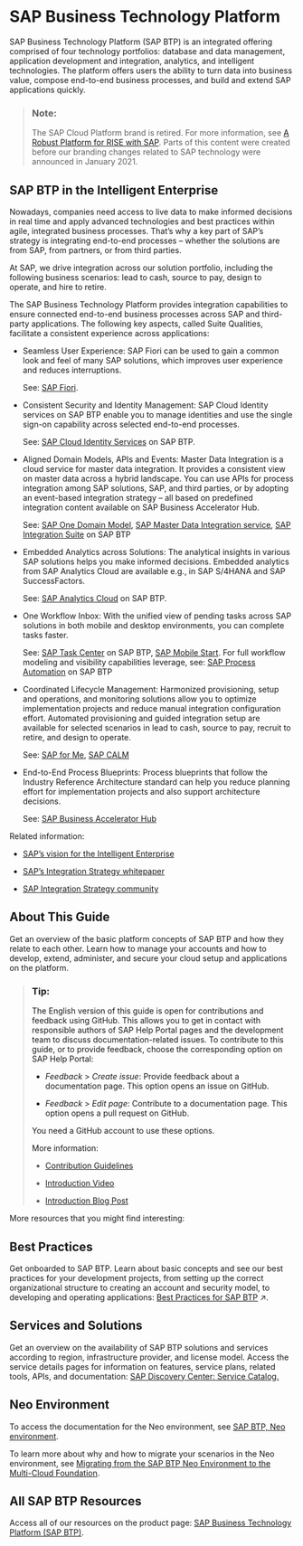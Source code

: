 <!-- loio6a2c1ab5a31b4ed9a2ce17a5329e1dd8 -->

# SAP Business Technology Platform

SAP Business Technology Platform \(SAP BTP\) is an integrated offering comprised of four technology portfolios: database and data management, application development and integration, analytics, and intelligent technologies. The platform offers users the ability to turn data into business value, compose end-to-end business processes, and build and extend SAP applications quickly.



> ### Note:  
> The SAP Cloud Platform brand is retired. For more information, see [A Robust Platform for RISE with SAP](https://blogs.sap.com/2021/01/27/a-robust-platform-for-rise-with-sap/). Parts of this content were created before our branding changes related to SAP technology were announced in January 2021.



<a name="loio6a2c1ab5a31b4ed9a2ce17a5329e1dd8__section_h42_mhq_g5b"/>

## SAP BTP in the Intelligent Enterprise

Nowadays, companies need access to live data to make informed decisions in real time and apply advanced technologies and best practices within agile, integrated business processes. That’s why a key part of SAP’s strategy is integrating end-to-end processes – whether the solutions are from SAP, from partners, or from third parties.

At SAP, we drive integration across our solution portfolio, including the following business scenarios: lead to cash, source to pay, design to operate, and hire to retire.

The SAP Business Technology Platform provides integration capabilities to ensure connected end-to-end business processes across SAP and third-party applications. The following key aspects, called Suite Qualities, facilitate a consistent experience across applications:

-   Seamless User Experience: SAP Fiori can be used to gain a common look and feel of many SAP solutions, which improves user experience and reduces interruptions.

    See: [SAP Fiori](https://www.sap.com/products/technology-platform/fiori.html).

-   Consistent Security and Identity Management: SAP Cloud Identity services on SAP BTP enable you to manage identities and use the single sign-on capability across selected end-to-end processes.

    See: [SAP Cloud Identity Services](https://help.sap.com/docs/SAP_CLOUD_IDENTITY?version=Cloud) on SAP BTP.

-   Aligned Domain Models, APIs and Events: Master Data Integration is a cloud service for master data integration. It provides a consistent view on master data across a hybrid landscape. You can use APIs for process integration among SAP solutions, SAP, and third parties, or by adopting an event-based integration strategy – all based on predefined integration content available on SAP Business Accelerator Hub.

    See: [SAP One Domain Model](https://api.sap.com/sap-one-domain-model), [SAP Master Data Integration service](https://discovery-center.cloud.sap/serviceCatalog/master-data-integration?region=all), [SAP Integration Suite](https://www.sap.com/products/technology-platform/integration-suite.html) on SAP BTP

-   Embedded Analytics across Solutions: The analytical insights in various SAP solutions helps you make informed decisions. Embedded analytics from SAP Analytics Cloud are available e.g., in SAP S/4HANA and SAP SuccessFactors.

    See: [SAP Analytics Cloud](https://www.sap.com/products/technology-platform/cloud-analytics.html) on SAP BTP.

-   One Workflow Inbox: With the unified view of pending tasks across SAP solutions in both mobile and desktop environments, you can complete tasks faster.

    See: [SAP Task Center](https://help.sap.com/docs/TASK_CENTER) on SAP BTP, [SAP Mobile Start](https://help.sap.com/docs/SAP_MOBILE_START). For full workflow modeling and visibility capabilities leverage, see: [SAP Process Automation](https://www.sap.com/products/technology-platform/process-automation.html?campaigncode=crm-ya22-int-1517065&source=ppc-de-google_ads-search-71700000093393983-58700007789267837-btp_btp-x-x-x&dfa=1&gclid=EAIaIQobChMIosu48pm--AIVjOR3Ch2ybga1EAAYASAAEgLwcfD_BwE&gclsrc=aw.ds) on SAP BTP

-   Coordinated Lifecycle Management: Harmonized provisioning, setup and operations, and monitoring solutions allow you to optimize implementation projects and reduce manual integration configuration effort. Automated provisioning and guided integration setup are available for selected scenarios in lead to cash, source to pay, recruit to retire, and design to operate.

    See: [SAP for Me](https://me.sap.com/), [SAP CALM](https://support.sap.com/en/alm/sap-cloud-alm.html)

-   End-to-End Process Blueprints: Process blueprints that follow the Industry Reference Architecture standard can help you reduce planning effort for implementation projects and also support architecture decisions.

    See: [SAP Business Accelerator Hub](https://api.sap.com/)


Related information:

-   [SAP’s vision for the Intelligent Enterprise](https://www.sap.com/intelligent-enterprise.html)

-   [SAP’s Integration Strategy whitepaper](https://www.sap.com/documents/2020/02/520ea921-847d-0010-87a3-c30de2ffd8ff.html) 

-   [SAP Integration Strategy community](https://community.sap.com/topics/integration-strategy)




<a name="loio6a2c1ab5a31b4ed9a2ce17a5329e1dd8__section_btc_lyr_fnb"/>

## About This Guide

Get an overview of the basic platform concepts of SAP BTP and how they relate to each other. Learn how to manage your accounts and how to develop, extend, administer, and secure your cloud setup and applications on the platform.

> ### Tip:  
> The English version of this guide is open for contributions and feedback using GitHub. This allows you to get in contact with responsible authors of SAP Help Portal pages and the development team to discuss documentation-related issues. To contribute to this guide, or to provide feedback, choose the corresponding option on SAP Help Portal:
> 
> -   *Feedback* \> *Create issue*: Provide feedback about a documentation page. This option opens an issue on GitHub.
> 
> -   *Feedback* \> *Edit page*: Contribute to a documentation page. This option opens a pull request on GitHub.
> 
> 
> You need a GitHub account to use these options.
> 
> More information:
> 
> -   [Contribution Guidelines](https://help.sap.com/docs/open-documentation-initiative/contribution-guidelines/readme.html)
> 
> -   [Introduction Video](https://www.youtube.com/watch?v=WJ0oarMlVW4)
> 
> -   [Introduction Blog Post](https://blogs.sap.com/2021/11/29/sap-btp-documentation-goes-github-new-collaboration-process/)

More resources that you might find interesting:



<a name="loio6a2c1ab5a31b4ed9a2ce17a5329e1dd8__section_d4s_lyr_fnb"/>

## Best Practices

Get onboarded to SAP BTP. Learn about basic concepts and see our best practices for your development projects, from setting up the correct organizational structure to creating an account and security model, to developing and operating applications: [Best Practices for SAP BTP](https://help.sap.com/viewer/df50977d8bfa4c9a8a063ddb37113c43/Cloud/en-US/9f2bb927464e4d1ba3d13b2d79ca9bd1.html "This document helps you plan and set up your landscape and your lifecycle management for running applications on SAP Business Technology Platform (SAP BTP). It contains best practices and recommendations for planning development projects – from setting up the correct organizational structure to creating an account and security model, to developing and operating applications.") :arrow_upper_right:.



<a name="loio6a2c1ab5a31b4ed9a2ce17a5329e1dd8__section_lxy_lyr_fnb"/>

## Services and Solutions

Get an overview on the availability of SAP BTP solutions and services according to region, infrastructure provider, and license model. Access the service details pages for information on features, service plans, related tools, APIs, and documentation: [SAP Discovery Center: Service Catalog.](http://help.sap.com/disclaimer?site=https://discovery-center.cloud.sap/viewServices)



<a name="loio6a2c1ab5a31b4ed9a2ce17a5329e1dd8__section_ovh_zyr_fnb"/>

## Neo Environment

To access the documentation for the Neo environment, see [SAP BTP, Neo environment](https://help.sap.com/viewer/ea72206b834e4ace9cd834feed6c0e09/Cloud/en-US).

To learn more about why and how to migrate your scenarios in the Neo environment, see [Migrating from the SAP BTP Neo Environment to the Multi-Cloud Foundation](https://help.sap.com/viewer/b017fc4f944e4eb5b31501b3d1b6a1f0/Cloud/en-US/aae4e0ae1cdf434b908c3c8cf3ea942a.html).



<a name="loio6a2c1ab5a31b4ed9a2ce17a5329e1dd8__section_nhv_syr_fnb"/>

## All SAP BTP Resources

Access all of our resources on the product page: [SAP Business Technology Platform \(SAP BTP\)](https://help.sap.com/viewer/product/CP/Cloud/en-US?task=discover_task).

